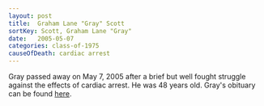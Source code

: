 ```yaml
---
layout: post
title:  Graham Lane "Gray" Scott
sortKey: Scott, Graham Lane "Gray"
date:   2005-05-07
categories: class-of-1975
causeOfDeath: cardiac arrest
---
```

Gray passed away on May 7, 2005 after a brief but well fought struggle against the effects of cardiac arrest. He was 48 years old. Gray's obituary can be found [here](http://tinyurl.com/oc3fcdr).
